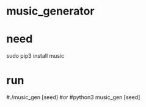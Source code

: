 # music_generator

# need

sudo pip3 install music

# run
#./music_gen [seed]
#or
#python3 music_gen [seed]
